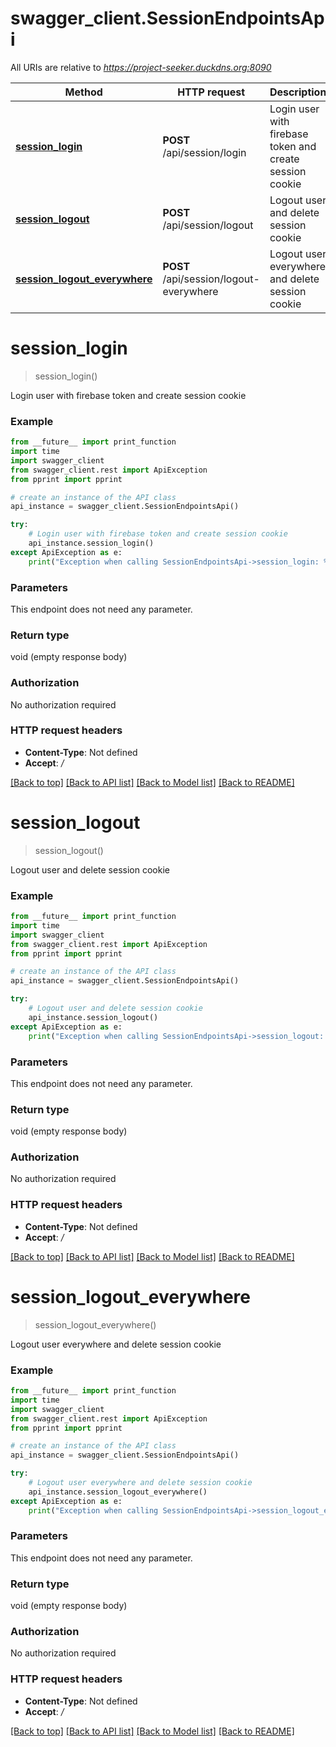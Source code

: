 # swagger_client.SessionEndpointsApi

All URIs are relative to *https://project-seeker.duckdns.org:8090*

Method | HTTP request | Description
------------- | ------------- | -------------
[**session_login**](SessionEndpointsApi.md#session_login) | **POST** /api/session/login | Login user with firebase token and create session cookie
[**session_logout**](SessionEndpointsApi.md#session_logout) | **POST** /api/session/logout | Logout user and delete session cookie
[**session_logout_everywhere**](SessionEndpointsApi.md#session_logout_everywhere) | **POST** /api/session/logout-everywhere | Logout user everywhere and delete session cookie

# **session_login**
> session_login()

Login user with firebase token and create session cookie

### Example
```python
from __future__ import print_function
import time
import swagger_client
from swagger_client.rest import ApiException
from pprint import pprint

# create an instance of the API class
api_instance = swagger_client.SessionEndpointsApi()

try:
    # Login user with firebase token and create session cookie
    api_instance.session_login()
except ApiException as e:
    print("Exception when calling SessionEndpointsApi->session_login: %s\n" % e)
```

### Parameters
This endpoint does not need any parameter.

### Return type

void (empty response body)

### Authorization

No authorization required

### HTTP request headers

 - **Content-Type**: Not defined
 - **Accept**: */*

[[Back to top]](#) [[Back to API list]](../README.md#documentation-for-api-endpoints) [[Back to Model list]](../README.md#documentation-for-models) [[Back to README]](../README.md)

# **session_logout**
> session_logout()

Logout user and delete session cookie

### Example
```python
from __future__ import print_function
import time
import swagger_client
from swagger_client.rest import ApiException
from pprint import pprint

# create an instance of the API class
api_instance = swagger_client.SessionEndpointsApi()

try:
    # Logout user and delete session cookie
    api_instance.session_logout()
except ApiException as e:
    print("Exception when calling SessionEndpointsApi->session_logout: %s\n" % e)
```

### Parameters
This endpoint does not need any parameter.

### Return type

void (empty response body)

### Authorization

No authorization required

### HTTP request headers

 - **Content-Type**: Not defined
 - **Accept**: */*

[[Back to top]](#) [[Back to API list]](../README.md#documentation-for-api-endpoints) [[Back to Model list]](../README.md#documentation-for-models) [[Back to README]](../README.md)

# **session_logout_everywhere**
> session_logout_everywhere()

Logout user everywhere and delete session cookie

### Example
```python
from __future__ import print_function
import time
import swagger_client
from swagger_client.rest import ApiException
from pprint import pprint

# create an instance of the API class
api_instance = swagger_client.SessionEndpointsApi()

try:
    # Logout user everywhere and delete session cookie
    api_instance.session_logout_everywhere()
except ApiException as e:
    print("Exception when calling SessionEndpointsApi->session_logout_everywhere: %s\n" % e)
```

### Parameters
This endpoint does not need any parameter.

### Return type

void (empty response body)

### Authorization

No authorization required

### HTTP request headers

 - **Content-Type**: Not defined
 - **Accept**: */*

[[Back to top]](#) [[Back to API list]](../README.md#documentation-for-api-endpoints) [[Back to Model list]](../README.md#documentation-for-models) [[Back to README]](../README.md)

